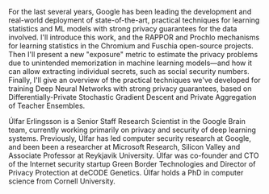 For the last several years, Google has been leading the development and real-world deployment of state-of-the-art, practical techniques for learning statistics and ML models with strong privacy guarantees for the data involved.  I'll introduce this work, and the RAPPOR and Prochlo mechanisms for learning statistics in the Chromium and Fuschia open-source projects.  Then I'll present a new "exposure" metric to estimate the privacy problems due to unintended memorization in machine learning models—and how it can allow extracting individual secrets, such as social security numbers. Finally, I'll give an overview of the practical techniques we've developed for training Deep Neural Networks with strong  privacy guarantees, based on Differentially-Private Stochastic Gradient Descent and Private Aggregation of Teacher Ensembles.

Úlfar Erlingsson is a Senior Staff Research Scientist in the Google Brain team, currently working primarily on privacy and security of deep learning systems. Previously, Úlfar has led computer security research at Google, and been been a researcher at Microsoft Research, Silicon Valley and Associate Professor at Reykjavik University. Úlfar was co-founder and CTO of the Internet security startup Green Border Technologies and Director of Privacy Protection at deCODE Genetics. Úlfar holds a PhD in computer science from Cornell University.
